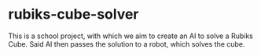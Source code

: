 # rubiks-cube-solver

This is a school project, with which we aim to create an AI to solve a Rubiks Cube.
Said AI then passes the solution to a robot, which solves the cube.
